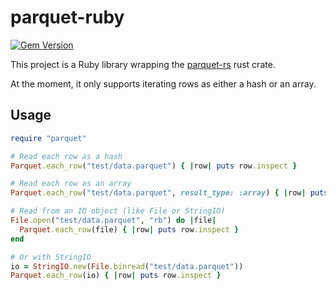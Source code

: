# parquet-ruby

[![Gem Version](https://badge.fury.io/rb/parquet.svg)](https://badge.fury.io/rb/parquet)

This project is a Ruby library wrapping the [parquet-rs](https://github.com/apache/parquet-rs) rust crate.

At the moment, it only supports iterating rows as either a hash or an array.

## Usage

```ruby
require "parquet"

# Read each row as a hash
Parquet.each_row("test/data.parquet") { |row| puts row.inspect }

# Read each row as an array
Parquet.each_row("test/data.parquet", result_type: :array) { |row| puts row.inspect }

# Read from an IO object (like File or StringIO)
File.open("test/data.parquet", "rb") do |file|
  Parquet.each_row(file) { |row| puts row.inspect }
end

# Or with StringIO
io = StringIO.new(File.binread("test/data.parquet"))
Parquet.each_row(io) { |row| puts row.inspect }

```
